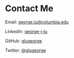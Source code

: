 # Contact Me
 
Email: george.lu@columbia.edu

LinkedIn: [george-j-lu](https://www.linkedin.com/in/george-j-lu/)

GitHub: [glugeorge](https://github.com/glugeorge)

Twitter: [@glugeorge](https://twitter.com/glugeorge)